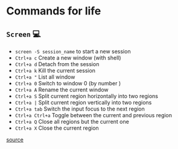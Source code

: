 # Commands for life

`Screen` 💻
---
- `screen -S session_name` to start a new session
- `Ctrl+a c` Create a new window (with shell)
- `Ctrl+a d` Detach from the session
- `Ctrl+a k` Kill the current session
- `Ctrl+a "` List all window
- `Ctrl+a 0` Switch to window 0 (by number )
- `Ctrl+a A` Rename the current window
- `Ctrl+a S` Split current region horizontally into two regions
- `Ctrl+a |` Split current region vertically into two regions
- `Ctrl+a tab` Switch the input focus to the next region
- `Ctrl+a Ctrl+a` Toggle between the current and previous region
- `Ctrl+a Q` Close all regions but the current one
- `Ctrl+a X` Close the current region

[source](https://linuxize.com/post/how-to-use-linux-screen/)



